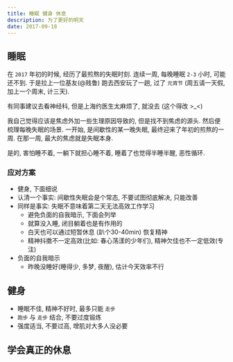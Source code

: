```yaml
---
title: 睡眠 健身 休息
description: 为了更好的明天
date: 2017-09-18
---
```


## 睡眠

在 `2017` 年初的时候, 经历了最煎熬的失眠时刻. 连续一周, 每晚睡眠 `2-3` 小时, 可能还不到.
于是拉上一位基友(@贱鲁) 跑去西安玩了一趟, 过了 `元宵节` (周五请一天假, 加上一个周末, 计三天).

有同事建议去看神经科, 但是上海约医生太麻烦了, 就没去 (这个得改 >_<)

我自己觉得应该是焦虑外加一些生理原因导致的, 但是找不到焦虑的源头. 然后便梳理每晚失眠的场景.
一开始, 是间歇性的某一晚失眠, 最终迎来了年初的煎熬的一周. 在那一周, 最大的焦虑就是失眠本身.

是的, 害怕睡不着, 一躺下就担心睡不着, 睡着了也觉得半睡半醒, 恶性循环.

### 应对方案

* 健身, 下面细说
* 认清一个事实: 间歇性失眠会是个常态, 不要试图彻底解决, 只能改善
* 同样是事实: 失眠不意味着第二天无法高效工作学习
  - 避免负面的自我暗示, 下面会列举
  - 就算没入睡, 闭目躺着也是有作用的
  - 白天也可以通过短暂休息 (趴个30-40min) 恢复精神
  - 精神抖擞不一定高效(比如: 春心荡漾的少年们), 精神欠佳也不一定低效(专注)
* 负面的自我暗示
  - 昨晚没睡好(睡得少, 多梦, 夜醒), 估计今天效率不行

## 健身

* 睡眠不佳, 精神不好时, 最多只能 `走步`
* `跑步` 与 `走步` 结合, 不要过度锻炼
* 强度适当, 不要过高, 增肌对大多人没必要

## 学会真正的休息
